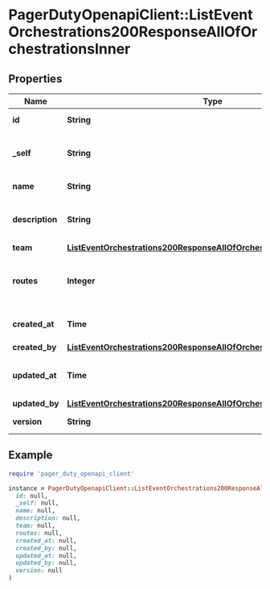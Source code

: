 # PagerDutyOpenapiClient::ListEventOrchestrations200ResponseAllOfOrchestrationsInner

## Properties

| Name | Type | Description | Notes |
| ---- | ---- | ----------- | ----- |
| **id** | **String** | ID of the Orchestration. | [optional][readonly] |
| **_self** | **String** | The API show URL at which the object is accessible | [optional][readonly] |
| **name** | **String** | Name of the Orchestration. | [optional] |
| **description** | **String** | A description of this Orchestration&#39;s purpose. | [optional] |
| **team** | [**ListEventOrchestrations200ResponseAllOfOrchestrationsInnerTeam**](ListEventOrchestrations200ResponseAllOfOrchestrationsInnerTeam.md) |  | [optional] |
| **routes** | **Integer** | Number of different Service Orchestration being routed to | [optional][readonly] |
| **created_at** | **Time** | The date the Orchestration was created at. | [optional][readonly] |
| **created_by** | [**ListEventOrchestrations200ResponseAllOfOrchestrationsInnerCreatedBy**](ListEventOrchestrations200ResponseAllOfOrchestrationsInnerCreatedBy.md) |  | [optional] |
| **updated_at** | **Time** | The date the Orchestration was last updated. | [optional][readonly] |
| **updated_by** | [**ListEventOrchestrations200ResponseAllOfOrchestrationsInnerUpdatedBy**](ListEventOrchestrations200ResponseAllOfOrchestrationsInnerUpdatedBy.md) |  | [optional] |
| **version** | **String** | Version of the Orchestration. | [optional][readonly] |

## Example

```ruby
require 'pager_duty_openapi_client'

instance = PagerDutyOpenapiClient::ListEventOrchestrations200ResponseAllOfOrchestrationsInner.new(
  id: null,
  _self: null,
  name: null,
  description: null,
  team: null,
  routes: null,
  created_at: null,
  created_by: null,
  updated_at: null,
  updated_by: null,
  version: null
)
```

